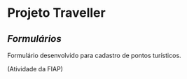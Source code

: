 <h1>Projeto Traveller</h1>
<h2><i>Formulários</i></h2>
<p>
Formulário desenvolvido para cadastro de pontos turísticos.
</p>
<p>
(Atividade da FIAP)
</p>
